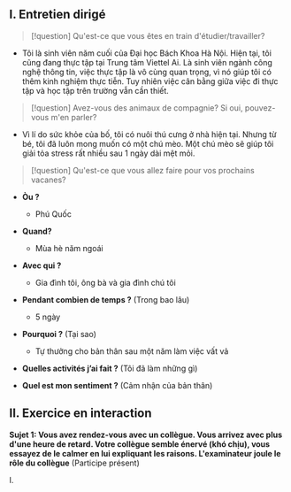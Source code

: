 ## I. Entretien dirigé
> [!question] Qu'est-ce que vous êtes en train d'étudier/travailler?

* Tôi là sinh viên năm cuối của Đại học Bách Khoa Hà Nội. Hiện tại, tôi cũng đang thực tập tại Trung tâm Viettel Ai. Là sinh viên ngành công nghệ thông tin, việc thực tập là vô cùng quan trọng, vì nó giúp tôi có thêm kinh nghiệm thực tiễn. Tuy nhiên việc cân bằng giữa việc đi thực tập và học tập trên trường vẫn cần thiết.

> [!question] Avez-vous des animaux de compagnie? Si oui, pouvez-vous m'en parler?

* Vì lí do sức khỏe của bố, tôi có nuôi thú cưng ở nhà hiện tại. Nhưng từ bé, tôi đã luôn mong muốn có một chú mèo. Một chú mèo sẽ giúp tôi giải tỏa stress rất nhiều sau 1 ngày dài mệt mỏi. 

> [!question] Qu'est-ce que vous allez faire pour vos prochains vacanes?

* **Òu ?** 
	* Phú Quốc

* **Quand?**
	* Mùa hè năm ngoái

+ **Avec qui ?**
	* Gia đình tôi, ông bà và gia đình chú tôi

+ **Pendant combien de temps ?** (Trong bao lâu) 
	* 5 ngày

+ **Pourquoi ?** (Tại sao) 
	* Tự thưởng cho bản thân sau một năm làm việc vất vả

+ **Quelles activités j’ai fait ?** (Tôi đã làm những gì)

+ **Quel est mon sentiment ?** (Cảm nhận của bản thân)

## II. Exercice en interaction
**Sujet 1: Vous avez rendez-vous avec un collègue. Vous arrivez avec plus d'une heure de retard. Votre collègue semble énervé (khó chịu), vous essayez de le calmer en lui expliquant les raisons. L'examinateur joule le rôle du collègue**
(Participe présent)

I. 